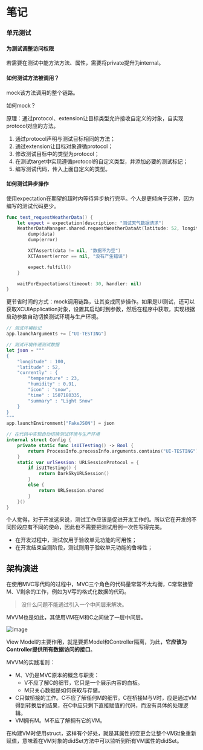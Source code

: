 # 笔记

### 单元测试

#### 为测试调整访问权限

若需要在测试中能方法方法、属性，需要将private提升为internal。

#### 如何测试方法被调用？

mock该方法调用的整个链路。

如何mock？

原理：通过protocol、extension让目标类型允许接收自定义的对象，自实现protocol对应的方法。

1. 通过protocol声明与测试目标相同的方法；
2. 通过extension让目标对象遵循protocol；
3. 修改测试目标中的类型为protocol；
4. 在测试target中实现遵循protocol的自定义类型，并添加必要的测试标记；
5. 编写测试代码，传入上面自定义的类型。

#### 如何测试异步操作

使用expectation在期望的超时内等待异步执行完毕。个人是更倾向于这种，因为编写的测试代码更少。

```swift
func test_requestWeatherData() {
    let expect = expectation(description: "测试天气数据请求")
    WeatherDataManager.shared.requestWeatherDataAt(latitude: 52, longitude: 100) { (data, error) in
        dump(data)
        dump(error)

        XCTAssert(data != nil, "数据不为空")
        XCTAssert(error == nil, "没有产生错误")

        expect.fulfill()
    }

    waitForExpectations(timeout: 30, handler: nil)
}
```

更节省时间的方式：mock调用链路，让其变成同步操作。如果是UI测试，还可以获取XCUIApplication对象，设置其启动时到参数，然后在程序中获取，实现根据启动参数自动切换测试环境与生产环境。

```swift
// 测试环境标记
app.launchArguments += ["UI-TESTING"]

// 测试环境传递测试数据
let json = """
{
    "longitude" : 100,
    "latitude" : 52,
    "currently" : {
        "temperature" : 23,
        "humidity" : 0.91,
        "icon" : "snow",
        "time" : 1507180335,
        "summary" : "Light Snow"
    }
}
"""
app.launchEnvironment["FakeJSON"] = json

// 在代码中实现自动切换测试环境与生产环境
internal struct Config {
    private static func isUITesting() -> Bool {
        return ProcessInfo.processInfo.arguments.contains("UI-TESTING")
    }
    static var urlSession: URLSessionProtocol = {
        if isUITesting() {
            return DarkSkyURLSession()
        }
        else {
            return URLSession.shared
        }
    }()
}
```

个人觉得，对于开发这来说，测试工作应该是促进开发工作的。所以它在开发的不同阶段应有不同的使命，因此也不需要把测试用例一次性写得完美。

- 在开发过程中，测试仅用于验收单元功能的可用性；
- 在开发结束自测阶段，测试则用于验收单元功能的鲁棒性；

## 架构演进

在使用MVC写代码的过程中，MVC三个角色的代码量常常不太均衡，C常常接管M、V剩余的工作，例如为V写的格式化数据的代码。

> 没什么问题不能通过引入一个中间层来解决。

MVVM也是如此，其使用VM在M和C之间做了一层中间层。

![image](https://cdn.nlark.com/yuque/0/2021/png/1239802/1613798972061-4ce5d77f-0053-4188-99eb-787cfa3a675e.png?x-oss-process=image%2Fresize%2Cw_1500)

View Model的主要作用，就是要把Model和Controller隔离，为此，**它应该为Controller提供所有数据访问的接口**。

MVVM的实践准则：

- M、V仍是MVC原本的概念与职责：
  - V不应了解C的细节，它只是一个展示内容的白板。
  - M只关心数据是如何获取与存储。
- C只做桥接的工作。C不应了解任何M的细节。C在桥接M与V时，应是通过VM得到转换后的结果，在C中应只剩下直接赋值的代码，而没有具体的处理逻辑。
- VM拥有M。M不应了解拥有它的VM。

在构建VM时使用struct，这样有个好处，就是其属性的变更会让整个VM对象重新赋值，意味着在VM对象的didSet方法中可以监听到所有VM属性的didSet。